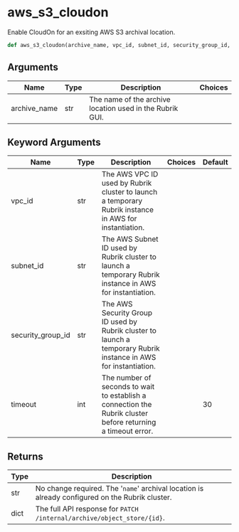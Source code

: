 # aws_s3_cloudon

Enable CloudOn for an exsiting AWS S3 archival location.
```py
def aws_s3_cloudon(archive_name, vpc_id, subnet_id, security_group_id, timeout=30)
```

## Arguments
| Name        | Type | Description                                                                 | Choices |
|-------------|------|-----------------------------------------------------------------------------|---------|
| archive_name  | str  | The name of the archive location used in the Rubrik GUI. |         |
## Keyword Arguments
| Name        | Type | Description                                                                 | Choices | Default |
|-------------|------|-----------------------------------------------------------------------------|---------|---------|
| vpc_id  | str  | The AWS VPC ID used by Rubrik cluster to launch a temporary Rubrik instance in AWS for instantiation. |         |         |
| subnet_id  | str  | The AWS Subnet ID used by Rubrik cluster to launch a temporary Rubrik instance in AWS for instantiation. |         |         |
| security_group_id  | str  | The AWS Security Group ID used by Rubrik cluster to launch a temporary Rubrik instance in AWS for instantiation. |         |         |
| timeout  | int  | The number of seconds to wait to establish a connection the Rubrik cluster before returning a timeout error.  |         |    30     |

## Returns
| Type | Description                                                                                   |
|------|-----------------------------------------------------------------------------------------------|
| str  | No change required. The '`name`' archival location is already configured on the Rubrik cluster. |
| dict  | The full API response for `PATCH /internal/archive/object_store/{id}`. |
